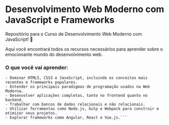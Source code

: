 # Desenvolvimento Web Moderno com JavaScript e Frameworks

Repositório para o Curso de Desenvolvimento Web Moderno com JavaScript! 🚀 
<p> Aqui você encontrará todos os recursos necessários para aprender sobre o emocionante mundo do desenvolvimento web.</p>

### O que você vai aprender:

```- Construir sites modernos e interativos com as últimas tecnologias.
- Dominar HTML5, CSS3 e JavaScript, incluindo os conceitos mais recentes e frameworks populares.
- Entender os principais paradigmas de programação usados na Web Moderna.
- Desenvolver aplicações completas, tanto no frontend quanto no backend.
- Trabalhar com bancos de dados relacionais e não relacionais.
- Utilizar ferramentas como Node.js, Gulp e Webpack para construir e otimizar seus projetos.
- Explorar frameworks como Angular, React e Vue.js.```
